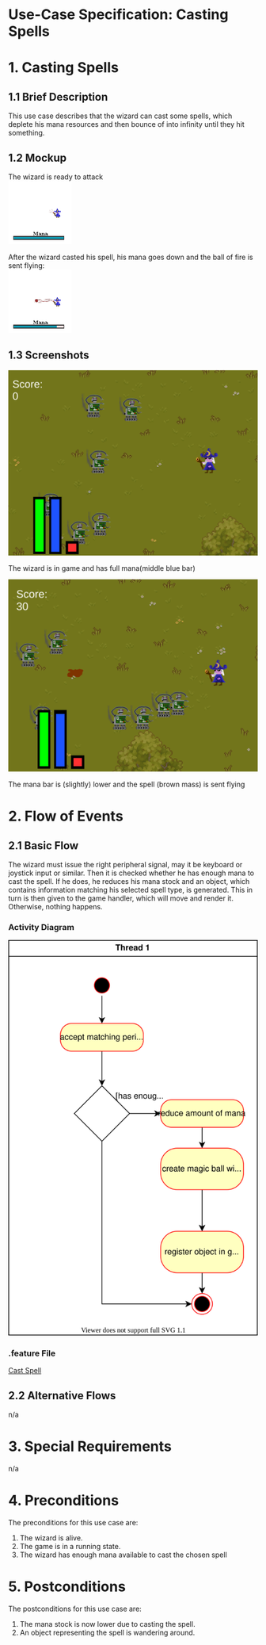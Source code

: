 # Use-Case Specification: Casting Spells

# 1. Casting Spells

## 1.1 Brief Description
This use case describes that the wizard can cast some spells, which deplete
his mana resources and then bounce of into infinity until they hit something.

## 1.2 Mockup
The wizard is ready to attack </br>
![Before Cast](../mockups/CastBefore.png)

After the wizard casted his spell, his mana goes down and the ball of fire
is sent flying: </br>
![After Cast](../mockups/CastAfter.png)

## 1.3 Screenshots
![Before Cast](../res/ss/cast_spells_1.PNG)

The wizard is in game and has full mana(middle blue bar)

![After Cast](../res/ss/cast_spells_2.PNG)

The mana bar is (slightly) lower and the spell (brown mass) is sent flying

# 2. Flow of Events

## 2.1 Basic Flow
The wizard must issue the right peripheral signal, may it be keyboard or
joystick input or similar. Then it is checked whether he has enough mana
to cast the spell. If he does, he reduces his mana stock and an object,
which contains information matching his selected spell type, is generated.
This in turn is then given to the game handler, which will move and render it.
Otherwise, nothing happens.

### Activity Diagram
![Activity Diagram](../activity_diagrams/cast_spells.svg)

### .feature File
[Cast Spell](../features/cast_spell.feature)

## 2.2 Alternative Flows
n/a

# 3. Special Requirements
n/a

# 4. Preconditions
The preconditions for this use case are:
1. The wizard is alive.
2. The game is in a running state.
3. The wizard has enough mana available to cast the chosen spell

# 5. Postconditions
The postconditions for this use case are:
1. The mana stock is now lower due to casting the spell.
2. An object representing the spell is wandering around.
